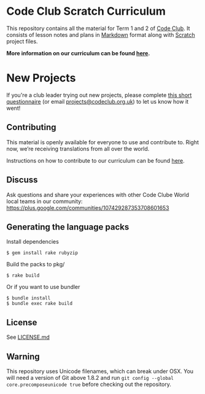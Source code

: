 # Code Club Scratch Curriculum

This repository contains all the material for Term 1 and 2 of [Code Club][codeclub].
It consists of lesson notes and plans in [Markdown][markdown] format along with
[Scratch][scratch] project files.

__More information on our curriculum can be found [here](https://github.com/CodeClub/curriculum_documentation/blob/master/README.md).__

# New Projects

If you're a club leader trying out new projects, please complete <a href="https://docs.google.com/forms/d/1eMCfpYe3v7eYu5M8rSqLKlmq7cczLCLHx66csgyUyVU/viewform?usp=send_form" target="_blank">this short questionnaire</a> (or email projects@codeclub.org.uk) to let us know how it went!

## Contributing

This material is openly available for everyone to use and contribute to. Right now, we’re receiving translations from all over the world.

Instructions on how to contribute to our curriculum can be found [here](https://github.com/CodeClub/curriculum_documentation/blob/master/contributing.md).

## Discuss
Ask questions and share your experiences with other Code Clube World local teams in our community:
https://plus.google.com/communities/107429287353708601653

## Generating the language packs

Install dependencies

```shell
$ gem install rake rubyzip
```

Build the packs to pkg/

```shell
$ rake build
```

Or if you want to use bundler

```shell
$ bundle install
$ bundle exec rake build
```

## License

See [LICENSE.md](LICENSE.md)

## Warning

This repository uses Unicode filenames, which can break under OSX. You will need a version of Git above 1.8.2 and run `git config --global core.precomposeunicode true` before checking out the repository.

[codeclub]: http://codeclubworld.org/
[markdown]: http://daringfireball.net/projects/markdown/
[scratch]: http://scratch.mit.edu/


